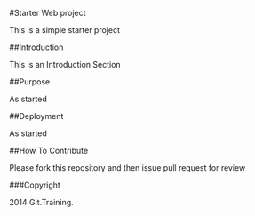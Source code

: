 #Starter Web project

This is a simple starter project

##Introduction

This is an Introduction Section

##Purpose

As started

##Deployment

As started

##How To Contribute

Please fork this repository and then issue pull request for review

###Copyright

2014 Git.Training.
